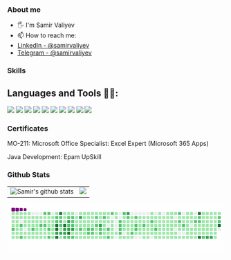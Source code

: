 ### About me 
- 🖐️ I'm Samir Valiyev
- 📫 How to reach me: 
- [LinkedIn - @samirvaliyev](https://www.linkedin.com/in/samirvaliyev/)
- [Telegram - @samirvaliyev](https://t.me/samirvaliyev)

### Skills
## Languages and Tools 👨‍💻:
<div style="display:inline_block">
  <img src="https://img.shields.io/badge/python-3670A0?style=for-the-badge&logo=python&logoColor=white"/>
  <img src="https://img.shields.io/badge/django-%23092E20.svg?style=for-the-badge&logo=django&logoColor=white"/>
  <img src="https://img.shields.io/badge/Excel_Expert-217346?style=for-the-badge&logo=microsoft-excel&logoColor=white"/>
  <img src="https://img.shields.io/badge/power_bi-F2C811?style=for-the-badge&logo=powerbi&logoColor=black"/>
  <img src="https://img.shields.io/badge/docker-%230db7ed.svg?style=for-the-badge&logo=docker&logoColor=white"/>
  <img src="https://img.shields.io/badge/html5-%23E34F26.svg?style=for-the-badge&logo=html5&logoColor=white"/>
  <img src="https://img.shields.io/badge/css3-%231572B6.svg?style=for-the-badge&logo=css3&logoColor=white"/>
  <img src="https://img.shields.io/badge/javascript-%23323330.svg?style=for-the-badge&logo=javascript&logoColor=%23F7DF1E"/>
  <img src="https://img.shields.io/badge/git-%23F05033.svg?style=for-the-badge&logo=git&logoColor=white"/>
  <img src="https://img.shields.io/badge/java-%23ED8B00.svg?style=for-the-badge&logo=openjdk&logoColor=white"/>  
</div>

### Certificates
<div style="display:inline_block">
  <p>MO-211: Microsoft Office Specialist: Excel Expert (Microsoft 365 Apps)</p>
  <p>Java Development: Epam UpSkill</p>
</div>

### Github Stats
<table>
  <tr>
    <td>
      <img src="https://github-readme-stats.vercel.app/api?username=samirvaliyev&show_icons=true&include_all_commits=true&theme=radical&hide_border=true" alt="Samir's github stats"/>
    </td>
    <td>
      <img src="https://github-readme-stats.vercel.app/api/top-langs/?username=samirvaliyev&layout=compact&theme=radical&hide_border=true" />
    </td>
  </tr>
</table>

<div>
<img src="./assets/github-snake.gif" width="800" alt="Github snake">
</div>
